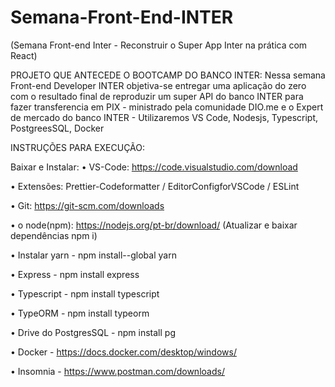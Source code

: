 # Semana-Front-End-INTER
(Semana Front-end Inter - Reconstruir o Super App Inter na prática com React)

PROJETO QUE ANTECEDE O BOOTCAMP DO BANCO INTER:
Nessa semana Front-end Developer INTER objetiva-se entregar uma aplicação do zero com o resultado final de reproduzir um super API do banco INTER para fazer transferencia em PIX - ministrado pela comunidade DIO.me e o Expert de mercado do banco INTER - Utilizaremos VS Code, Nodesjs, Typescript, PostgreesSQL, Docker


INSTRUÇÕES PARA EXECUÇÃO:


Baixar e Instalar:
•	VS-Code: https://code.visualstudio.com/download

•	Extensões:  Prettier-Codeformatter /  EditorConfigforVSCode / ESLint

•	Git: https://git-scm.com/downloads

•	o node(npm): https://nodejs.org/pt-br/download/ (Atualizar e baixar dependências npm i)

•	Instalar yarn - npm install--global yarn

•	Express - npm install express

•	Typescript - npm install typescript

•	TypeORM - npm install typeorm

•	Drive do PostgresSQL - npm install pg

•	Docker - https://docs.docker.com/desktop/windows/ 

•	Insomnia - https://www.postman.com/downloads/ 

